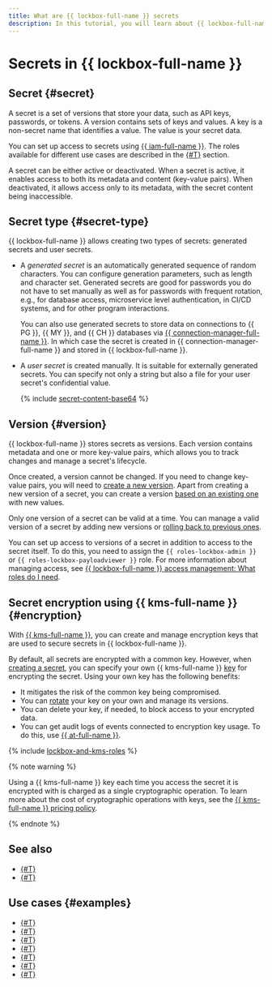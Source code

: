 ```yaml
---
title: What are {{ lockbox-full-name }} secrets
description: In this tutorial, you will learn about {{ lockbox-full-name }} secrets and their components.
---
```


# Secrets in {{ lockbox-full-name }}

## Secret {#secret}

A secret is a set of versions that store your data, such as API keys, passwords, or tokens. A version contains sets of keys and values. A key is a non-secret name that identifies a value. The value is your secret data.

You can set up access to secrets using [{{ iam-full-name }}](../../iam/index.yaml). The roles available for different use cases are described in the [{#T}](../security/index.md) section.

A secret can be either active or deactivated. When a secret is active, it enables access to both its metadata and content (key-value pairs). When deactivated, it allows access only to its metadata, with the secret content being inaccessible.

## Secret type {#secret-type}

{{ lockbox-full-name }} allows creating two types of secrets: generated secrets and user secrets.

* A _generated secret_ is an automatically generated sequence of random characters. You can configure generation parameters, such as length and character set. Generated secrets are good for passwords you do not have to set manually as well as for passwords with frequent rotation, e.g., for database access, microservice level authentication, in CI/CD systems, and for other program interactions.

    You can also use generated secrets to store data on connections to {{ PG }}, {{ MY }}, and {{ CH }} databases via [{{ connection-manager-full-name }}](../../metadata-hub/concepts/connection-manager.md). In which case the secret is created in {{ connection-manager-full-name }} and stored in {{ lockbox-full-name }}.

* A _user secret_ is created manually. It is suitable for externally generated secrets. You can specify not only a string but also a file for your user secret's confidential value.

    {% include [secret-content-base64](../../_includes/lockbox/secret-content-base64.md) %}

## Version {#version}

{{ lockbox-full-name }} stores secrets as versions. Each version contains metadata and one or more key-value pairs, which allows you to track changes and manage a secret's lifecycle.

Once created, a version cannot be changed. If you need to change key-value pairs, you will need to [create a new version](../operations/secret-version-manage.md#create-version). Apart from creating a new version of a secret, you can create a version [based on an existing one](../operations/secret-version-manage.md#create-version-based-on-other) with new values.

Only one version of a secret can be valid at a time. You can manage a valid version of a secret by adding new versions or [rolling back to previous ones](../operations/secret-version-manage.md#backup).

You can set up access to versions of a secret in addition to access to the secret itself. To do this, you need to assign the `{{ roles-lockbox-admin }}` or `{{ roles-lockbox-payloadviewer }}` role. For more information about managing access, see [{{ lockbox-full-name }} access management: What roles do I need](../security/index.md#choosing-roles).

## Secret encryption using {{ kms-full-name }} {#encryption}

With [{{ kms-full-name }}](../../kms/index.yaml), you can create and manage encryption keys that are used to secure secrets in {{ lockbox-full-name }}.

By default, all secrets are encrypted with a common key. However, when [creating a secret](../operations/secret-create.md), you can specify your own {{ kms-full-name }} [key](../../kms/concepts/key.md) for encrypting the secret. Using your own key has the following benefits:

* It mitigates the risk of the common key being compromised.
* You can [rotate](../../kms/operations/key.md#rotate) your key on your own and manage its versions.
* You can delete your key, if needed, to block access to your encrypted data.
* You can get audit logs of events connected to encryption key usage. To do this, use [{{ at-full-name }}](../../audit-trails/concepts/index.md).

{% include [lockbox-and-kms-roles](../../_includes/lockbox/lockbox-and-kms-roles.md) %}

{% note warning %}

Using a {{ kms-full-name }} key each time you access the secret it is encrypted with is charged as a single cryptographic operation. To learn more about the cost of cryptographic operations with keys, see the [{{ kms-full-name }} pricing policy](../../kms/pricing.md).

{% endnote %}

## See also

* [{#T}](../security/index.md)
* [{#T}](../pricing.md)

## Use cases {#examples}

* [{#T}](../tutorials/gitlab-lockbox-integration.md)
* [{#T}](../tutorials/static-key-in-lockbox/console.md)
* [{#T}](../tutorials/lockbox-and-airflow.md)
* [{#T}](../tutorials/websocket-app.md)
* [{#T}](../tutorials/bucket-to-bucket-copying.md)
* [{#T}](../tutorials/nodejs-cron-restart-vm.md)
* [{#T}](../tutorials/secure-password-script.md)
